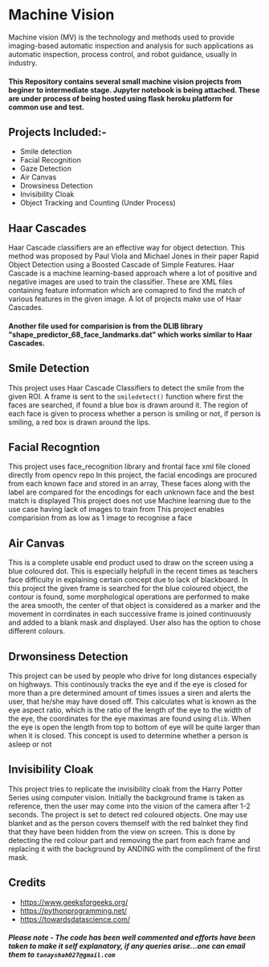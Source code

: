 # Machine Vision 
Machine vision (MV) is the technology and methods used to provide imaging-based automatic inspection and analysis for such
applications as automatic inspection, process control, and robot guidance, usually in industry.
#### This Repository contains several small machine vision projects from beginer to intermediate stage. Jupyter notebook is being attached. These are under process of being hosted using flask heroku platform for common use and test.
## Projects Included:-
- Smile detection
- Facial Recognition
- Gaze Detection
- Air Canvas
- Drowsiness Detection
- Invisibility Cloak
- Object Tracking and Counting (Under Process)

## Haar Cascades
Haar Cascade classifiers are an effective way for object detection. This method was proposed by Paul Viola and Michael Jones in their paper Rapid Object Detection using a Boosted Cascade of Simple Features. Haar Cascade is a machine learning-based approach where a lot of positive and negative images are used to train the classifier.
These are XML files containing feature information which are comapred to find the match of various features in the given image.
A lot of projects make use of Haar Cascades. 
#### Another file used for comparision is from the DLIB library "shape_predictor_68_face_landmarks.dat" which works similar to Haar Cascades.

## Smile Detection 
This project uses Haar Cascade Classifiers to detect the smile from the given ROI.
A frame is sent to the `smiledetect()` function where first the faces are searched, if found a blue box is drawn around it.
The region of each face is given to process whether a person is smiling or not, if person is smiling, a red box is drawn around the lips.

## Facial Recogntion 
This project uses face_recognition library and frontal face xml file cloned directly from opencv repo
In this project, the facial encodings are procured from each known face and stored in an array,
These faces along with the label are compared for the encodings for each unknown face and the best match is displayed
This project does not use Machine learning due to the use case having lack of images to train from
This project enables comparision from as low as 1 image to recognise a face

## Air Canvas
This is a complete usable end product used to draw on the screen using a blue coloured dot. This is especially helpfull in the recent times as teachers face difficulty in explaining certain concept due to lack of blackboard. 
In this project the given frame is searched for the blue coloured object, the contour is found, some morphological operations are performed to make the area smooth, the center of that object is considered as a marker and the movement in corrdinates in each successive frame is joined continuously and added to a blank mask and displayed.
User also has the option to chose different colours.

## Drwonsiness Detection
This project can be used by people who drive for long distances especially on highways. This continously tracks the eye and if the eye is closed for more than a pre determined amount of times issues a siren and alerts the user, that he/she may have dosed off.
This calculates what is known as the eye aspect ratio, which is the ratio of the length of the eye to the width of the eye, the coordinates for the eye maximas are found using `dlib`. 
When the eye is open the length from top to bottom of eye will be quite larger than when it is closed. This concept is used to determine whether a person is asleep or not

## Invisibility Cloak
This project tries to replicate the invisibility cloak from the Harry Potter Series using computer vision.
Initially the background frame is taken as reference, then the user may come into the vision of the camera after 1-2 seconds.
The project is set to detect red coloured objects. One may use blanket and as the person covers themself with the red balnket they find that they have been hidden from the view on screen.
This is done by detecting the red colour part and removing the part from each frame and replacing it with the background by ANDING with the compliment of the first mask.

## Credits
- https://www.geeksforgeeks.org/
- https://pythonprogramming.net/
- https://towardsdatascience.com/

##### Please note - The code has been well commented and efforts have been taken to make it self explanatory, if any queries arise...one can email them to `tanayshah027@gmail.com`
